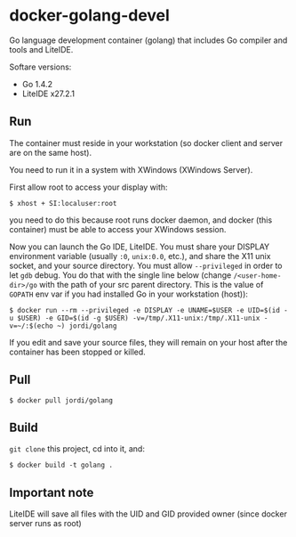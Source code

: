docker-golang-devel
===================

Go language development container (golang) that includes Go compiler and tools and LiteIDE.

Softare versions:

- Go 1.4.2 
- LiteIDE x27.2.1

Run
---

The container must reside in your workstation (so docker client and server are on the same host).

You need to run it in a system with XWindows (XWindows Server). 

First allow root to access your display with:

	$ xhost + SI:localuser:root

you need to do this because root runs docker daemon, and docker (this container) must be able to access your XWindows session. 

Now you can launch the Go IDE, LiteIDE. You must share your DISPLAY environment variable (usually `:0`, `unix:0.0`, etc.), and share the X11 unix socket, and your source directory. You must allow `--privileged` in order to let `gdb` debug. You do that with the single line below (change `/<user-home-dir>/go` with the path of your src parent directory. This is the value of `GOPATH` env var if you had installed Go in your workstation (host)):

	$ docker run --rm --privileged -e DISPLAY -e UNAME=$USER -e UID=$(id -u $USER) -e GID=$(id -g $USER) -v=/tmp/.X11-unix:/tmp/.X11-unix -v=~/:$(echo ~) jordi/golang

If you edit and save your source files, they will remain on your host after the container has been stopped or killed.

Pull
----

	$ docker pull jordi/golang

Build
-----

`git clone` this project, cd into it, and:

	$ docker build -t golang .

Important note
--------------

LiteIDE will save all files with the UID and GID provided owner (since docker server runs as root)
